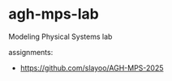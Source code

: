 # agh-mps-lab

Modeling Physical Systems lab

assignments:

- https://github.com/slayoo/AGH-MPS-2025
